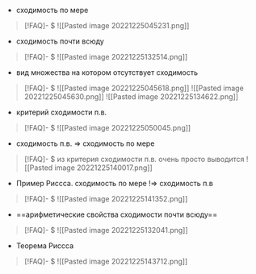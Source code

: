 - сходимость по мере
> [!FAQ]- $
> ![[Pasted image 20221225045231.png]]

- сходимость почти всюду
> [!FAQ]- $
>![[Pasted image 20221225132514.png]]

- вид множества на котором отсутствует сходимость
> [!FAQ]- $
>![[Pasted image 20221225045618.png]] ![[Pasted image 20221225045630.png]] ![[Pasted image 20221225134622.png]]

- критерий сходимости п.в.
> [!FAQ]- $
> ![[Pasted image 20221225050045.png]]

- сходимость п.в. => сходимость по мере
> [!FAQ]- $
>из критерия сходимости п.в. очень просто выводится ![[Pasted image 20221225140017.png]]

- Пример Риссса. сходимость по мере !=> сходимость п.в
> [!FAQ]- $
>![[Pasted image 20221225141352.png]]

- ==арифметические свойства сходимости почти всюду==
> [!FAQ]- $
>![[Pasted image 20221225132041.png]]

- Теорема Риссса
> [!FAQ]- $
>![[Pasted image 20221225143712.png]]

